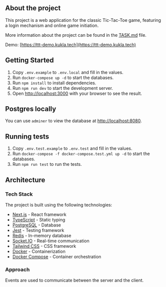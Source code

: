 
## About the project

This project is a web application for the classic Tic-Tac-Toe game, featuring a login mechanism and online game initiation.

More information about the project can be found in the [TASK.md](TASK.md) file.

Demo: [https://ttt-demo.kukla.tech](https://ttt-demo.kukla.tech)

## Getting Started

1. Copy `.env.example` to `.env.local` and fill in the values.
2. Run `docker-compose up -d` to start the databases.
3. Run `npm install` to install dependencies.
4. Run `npm run dev` to start the development server.
5. Open [http://localhost:3000](http://localhost:3000) with your browser to see the result.

## Postgres locally

You can use `adminer` to view the database at [http://localhost:8080](http://localhost:8080).

## Running tests
1. Copy `.env.test.example` to `.env.test` and fill in the values.
2. Run `docker-compose -f docker-compose.test.yml up -d` to start the databases.
3. Run `npm run test` to run the tests.

## Architecture

### Tech Stack
The project is built using the following technologies:
- [Next.js](https://nextjs.org/) - React framework
- [TypeScript](https://www.typescriptlang.org/) - Static typing
- [PostgreSQL](https://www.postgresql.org/) - Database
- [Jest](https://jestjs.io/) - Testing framework
- [Redis](https://redis.io/) - In-memory database
- [Socket.IO](https://socket.io/) - Real-time communication
- [Tailwind CSS](https://tailwindcss.com/) - CSS framework
- [Docker](https://www.docker.com/) - Containerization
- [Docker Compose](https://docs.docker.com/compose/) - Container orchestration

### Approach

Events are used to communicate between the server and the client. 